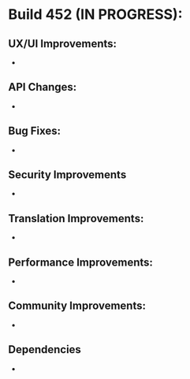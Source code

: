 # Build 452 (IN PROGRESS):

## UX/UI Improvements:
-

## API Changes:
-

## Bug Fixes:
-

## Security Improvements
-

## Translation Improvements:
-

## Performance Improvements:
-

## Community Improvements:
-

## Dependencies
-